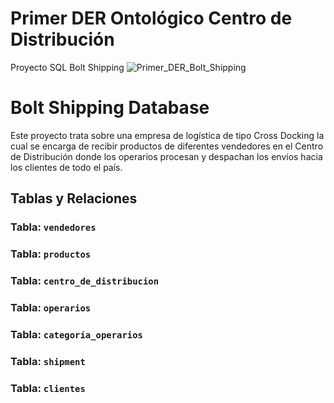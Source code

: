 # Primer DER Ontológico Centro de Distribución
Proyecto SQL Bolt Shipping
![Primer_DER_Bolt_Shipping](https://github.com/user-attachments/assets/a6a60e09-0a6c-4b00-adbd-91e591126bfd)
# Bolt Shipping Database
Este proyecto trata sobre una empresa de logística de tipo Cross Docking la cual se encarga de recibir productos de diferentes vendedores en el Centro de Distribución donde los operarios procesan y despachan los envíos hacia los clientes de todo el país.
## Tablas y Relaciones
### Tabla: `vendedores`
### Tabla: `productos`
### Tabla: `centro_de_distribucion`
### Tabla: `operarios`
### Tabla: `categoría_operarios`
### Tabla: `shipment`
### Tabla: `clientes`


